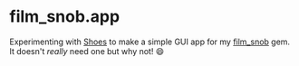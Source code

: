 # film_snob.app

Experimenting with [Shoes][] to make a simple GUI app for my [film_snob][] gem. It doesn't *really* need one but why not! :smile:

[Shoes]: https://github.com/shoes/shoes4
[film_snob]: https://github.com/maxjacobson/film_snob

